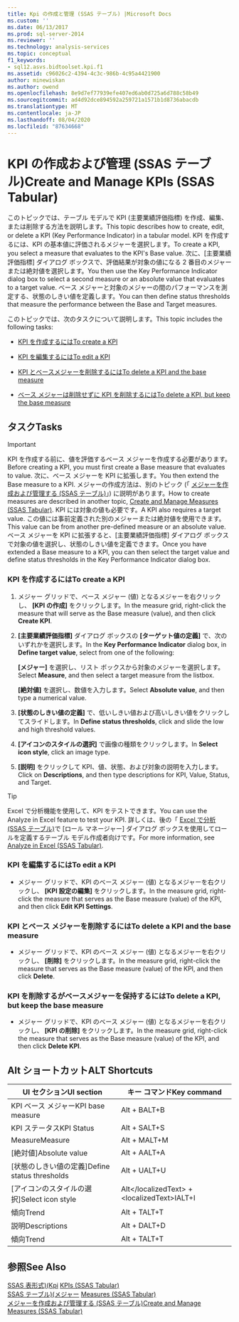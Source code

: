 ```yaml
---
title: Kpi の作成と管理 (SSAS テーブル) |Microsoft Docs
ms.custom: ''
ms.date: 06/13/2017
ms.prod: sql-server-2014
ms.reviewer: ''
ms.technology: analysis-services
ms.topic: conceptual
f1_keywords:
- sql12.asvs.bidtoolset.kpi.f1
ms.assetid: c96026c2-4394-4c3c-986b-4c95a4421900
author: minewiskan
ms.author: owend
ms.openlocfilehash: 8e9d7ef77939efe407ed6ab0d725a6d788c58b49
ms.sourcegitcommit: ad4d92dce894592a259721a1571b1d8736abacdb
ms.translationtype: MT
ms.contentlocale: ja-JP
ms.lasthandoff: 08/04/2020
ms.locfileid: "87634668"
---
```

# <a name="create-and-manage-kpis-ssas-tabular"></a><span data-ttu-id="89ac9-102">KPI の作成および管理 (SSAS テーブル)</span><span class="sxs-lookup"><span data-stu-id="89ac9-102">Create and Manage KPIs (SSAS Tabular)</span></span>
  <span data-ttu-id="89ac9-103">このトピックでは、テーブル モデルで KPI (主要業績評価指標) を作成、編集、または削除する方法を説明します。</span><span class="sxs-lookup"><span data-stu-id="89ac9-103">This topic describes how to create, edit, or delete a KPI (Key Performance Indicator) in a tabular model.</span></span> <span data-ttu-id="89ac9-104">KPI を作成するには、KPI の基本値に評価されるメジャーを選択します。</span><span class="sxs-lookup"><span data-stu-id="89ac9-104">To create a KPI, you select a measure that evaluates to the KPI's Base value.</span></span> <span data-ttu-id="89ac9-105">次に、[主要業績評価指標] ダイアログ ボックスで、評価結果が対象の値になる 2 番目のメジャーまたは絶対値を選択します。</span><span class="sxs-lookup"><span data-stu-id="89ac9-105">You then use the Key Performance Indicator dialog box to select a second measure or an absolute value that evaluates to a target value.</span></span> <span data-ttu-id="89ac9-106">ベース メジャーと対象のメジャーの間のパフォーマンスを測定する、状態のしきい値を定義します。</span><span class="sxs-lookup"><span data-stu-id="89ac9-106">You can then define status thresholds that measure the performance between the Base and Target measures.</span></span>  
  
 <span data-ttu-id="89ac9-107">このトピックでは、次のタスクについて説明します。</span><span class="sxs-lookup"><span data-stu-id="89ac9-107">This topic includes the following tasks:</span></span>  
  
-   [<span data-ttu-id="89ac9-108">KPI を作成するには</span><span class="sxs-lookup"><span data-stu-id="89ac9-108">To create a KPI</span></span>](#bkmk_create_KPI)  
  
-   [<span data-ttu-id="89ac9-109">KPI を編集するには</span><span class="sxs-lookup"><span data-stu-id="89ac9-109">To edit a KPI</span></span>](#bkmk_edit_KPI)  
  
-   [<span data-ttu-id="89ac9-110">KPI とベースメジャーを削除するには</span><span class="sxs-lookup"><span data-stu-id="89ac9-110">To delete a KPI and the base measure</span></span>](#bkmk_delete)  
  
-   [<span data-ttu-id="89ac9-111">ベース メジャーは削除せずに KPI を削除するには</span><span class="sxs-lookup"><span data-stu-id="89ac9-111">To delete a KPI, but keep the base measure</span></span>](#bkmk_delete_KPI)  
  
## <a name="tasks"></a><span data-ttu-id="89ac9-112">タスク</span><span class="sxs-lookup"><span data-stu-id="89ac9-112">Tasks</span></span>  
  
> [!IMPORTANT]  
>  <span data-ttu-id="89ac9-113">KPI を作成する前に、値を評価するベース メジャーを作成する必要があります。</span><span class="sxs-lookup"><span data-stu-id="89ac9-113">Before creating a KPI, you must first create a Base measure that evaluates to value.</span></span> <span data-ttu-id="89ac9-114">次に、ベース メジャーを KPI に拡張します。</span><span class="sxs-lookup"><span data-stu-id="89ac9-114">You then extend the Base measure to a KPI.</span></span> <span data-ttu-id="89ac9-115">メジャーの作成方法は、別のトピック (「 [メジャーを作成および管理する &#40;SSAS テーブル&#41;](measures-ssas-tabular.md)」) に説明があります。</span><span class="sxs-lookup"><span data-stu-id="89ac9-115">How to create measures are described in another topic, [Create and Manage Measures &#40;SSAS Tabular&#41;](measures-ssas-tabular.md).</span></span> <span data-ttu-id="89ac9-116">KPI には対象の値も必要です。</span><span class="sxs-lookup"><span data-stu-id="89ac9-116">A KPI also requires a target value.</span></span> <span data-ttu-id="89ac9-117">この値には事前定義された別のメジャーまたは絶対値を使用できます。</span><span class="sxs-lookup"><span data-stu-id="89ac9-117">This value can be from another pre-defined measure or an absolute value.</span></span> <span data-ttu-id="89ac9-118">ベース メジャーを KPI に拡張すると、[主要業績評価指標] ダイアログ ボックスで対象の値を選択し、状態のしきい値を定義できます。</span><span class="sxs-lookup"><span data-stu-id="89ac9-118">Once you have extended a Base measure to a KPI, you can then select the target value and define status thresholds in the Key Performance Indicator dialog box.</span></span>  
  
###  <a name="to-create-a-kpi"></a><a name="bkmk_create_KPI"></a> <span data-ttu-id="89ac9-119">KPI を作成するには</span><span class="sxs-lookup"><span data-stu-id="89ac9-119">To create a KPI</span></span>  
  
1.  <span data-ttu-id="89ac9-120">メジャー グリッドで、ベース メジャー (値) となるメジャーを右クリックし、 **[KPI の作成]** をクリックします。</span><span class="sxs-lookup"><span data-stu-id="89ac9-120">In the measure grid, right-click the measure that will serve as the Base measure (value), and then click **Create KPI**.</span></span>  
  
2.  <span data-ttu-id="89ac9-121">**[主要業績評価指標]** ダイアログ ボックスの **[ターゲット値の定義]** で、次のいずれかを選択します。</span><span class="sxs-lookup"><span data-stu-id="89ac9-121">In the **Key Performance Indicator** dialog box, in **Define target value**, select from one of the following:</span></span>  
  
     <span data-ttu-id="89ac9-122">**[メジャー]** を選択し、リスト ボックスから対象のメジャーを選択します。</span><span class="sxs-lookup"><span data-stu-id="89ac9-122">Select **Measure**, and then select a target measure from the listbox.</span></span>  
  
     <span data-ttu-id="89ac9-123">**[絶対値]** を選択し、数値を入力します。</span><span class="sxs-lookup"><span data-stu-id="89ac9-123">Select **Absolute value**, and then type a numerical value.</span></span>  
  
3.  <span data-ttu-id="89ac9-124">**[状態のしきい値の定義]** で、低いしきい値および高いしきい値をクリックしてスライドします。</span><span class="sxs-lookup"><span data-stu-id="89ac9-124">In **Define status thresholds**, click and slide the low and high threshold values.</span></span>  
  
4.  <span data-ttu-id="89ac9-125">**[アイコンのスタイルの選択]** で画像の種類をクリックします。</span><span class="sxs-lookup"><span data-stu-id="89ac9-125">In **Select icon style**, click an image type.</span></span>  
  
5.  <span data-ttu-id="89ac9-126">**[説明]** をクリックして KPI、値、状態、および対象の説明を入力します。</span><span class="sxs-lookup"><span data-stu-id="89ac9-126">Click on **Descriptions**, and then type descriptions for KPI, Value, Status, and Target.</span></span>  
  
> [!TIP]  
>  <span data-ttu-id="89ac9-127">Excel で分析機能を使用して、KPI をテストできます。</span><span class="sxs-lookup"><span data-stu-id="89ac9-127">You can use the Analyze in Excel feature to test your KPI.</span></span> <span data-ttu-id="89ac9-128">詳しくは、後の「 [Excel で分析 &#40;SSAS テーブル&#41;](analyze-in-excel-ssas-tabular.md)で [ロール マネージャー] ダイアログ ボックスを使用してロールを定義するテーブル モデル作成者向けです。</span><span class="sxs-lookup"><span data-stu-id="89ac9-128">For more information, see [Analyze in Excel &#40;SSAS Tabular&#41;](analyze-in-excel-ssas-tabular.md).</span></span>  
  
###  <a name="to-edit-a-kpi"></a><a name="bkmk_edit_KPI"></a> <span data-ttu-id="89ac9-129">KPI を編集するには</span><span class="sxs-lookup"><span data-stu-id="89ac9-129">To edit a KPI</span></span>  
  
-   <span data-ttu-id="89ac9-130">メジャー グリッドで、KPI のベース メジャー (値) となるメジャーを右クリックし、 **[KPI 設定の編集]** をクリックします。</span><span class="sxs-lookup"><span data-stu-id="89ac9-130">In the measure grid, right-click the measure that serves as the Base measure (value) of the KPI, and then click **Edit KPI Settings**.</span></span>  
  
###  <a name="to-delete-a-kpi-and-the-base-measure"></a><a name="bkmk_delete"></a> <span data-ttu-id="89ac9-131">KPI とベース メジャーを削除するには</span><span class="sxs-lookup"><span data-stu-id="89ac9-131">To delete a KPI and the base measure</span></span>  
  
-   <span data-ttu-id="89ac9-132">メジャー グリッドで、KPI のベース メジャー (値) となるメジャーを右クリックし、 **[削除]** をクリックします。</span><span class="sxs-lookup"><span data-stu-id="89ac9-132">In the measure grid, right-click the measure that serves as the Base measure (value) of the KPI, and then click **Delete**.</span></span>  
  
###  <a name="to-delete-a-kpi-but-keep-the-base-measure"></a><a name="bkmk_delete_KPI"></a><span data-ttu-id="89ac9-133">KPI を削除するがベースメジャーを保持するには</span><span class="sxs-lookup"><span data-stu-id="89ac9-133">To delete a KPI, but keep the base measure</span></span>  
  
-   <span data-ttu-id="89ac9-134">メジャー グリッドで、KPI のベース メジャー (値) となるメジャーを右クリックし、 **[KPI の削除]** をクリックします。</span><span class="sxs-lookup"><span data-stu-id="89ac9-134">In the measure grid, right-click the measure that serves as the Base measure (value) of the KPI, and then click **Delete KPI**.</span></span>  
  
## <a name="alt-shortcuts"></a><span data-ttu-id="89ac9-135">Alt ショートカット</span><span class="sxs-lookup"><span data-stu-id="89ac9-135">ALT Shortcuts</span></span>  
  
|<span data-ttu-id="89ac9-136">UI セクション</span><span class="sxs-lookup"><span data-stu-id="89ac9-136">UI section</span></span>|<span data-ttu-id="89ac9-137">キー コマンド</span><span class="sxs-lookup"><span data-stu-id="89ac9-137">Key command</span></span>|  
|----------------|-----------------|  
|<span data-ttu-id="89ac9-138">KPI ベース メジャー</span><span class="sxs-lookup"><span data-stu-id="89ac9-138">KPI base measure</span></span>|<span data-ttu-id="89ac9-139">Alt + B</span><span class="sxs-lookup"><span data-stu-id="89ac9-139">ALT+B</span></span>|  
|<span data-ttu-id="89ac9-140">KPI ステータス</span><span class="sxs-lookup"><span data-stu-id="89ac9-140">KPI Status</span></span>|<span data-ttu-id="89ac9-141">Alt + S</span><span class="sxs-lookup"><span data-stu-id="89ac9-141">ALT+S</span></span>|  
|<span data-ttu-id="89ac9-142">Measure</span><span class="sxs-lookup"><span data-stu-id="89ac9-142">Measure</span></span>|<span data-ttu-id="89ac9-143">Alt + M</span><span class="sxs-lookup"><span data-stu-id="89ac9-143">ALT+M</span></span>|  
|<span data-ttu-id="89ac9-144">[絶対値]</span><span class="sxs-lookup"><span data-stu-id="89ac9-144">Absolute value</span></span>|<span data-ttu-id="89ac9-145">Alt + A</span><span class="sxs-lookup"><span data-stu-id="89ac9-145">ALT+A</span></span>|  
|<span data-ttu-id="89ac9-146">[状態のしきい値の定義]</span><span class="sxs-lookup"><span data-stu-id="89ac9-146">Define status thresholds</span></span>|<span data-ttu-id="89ac9-147">Alt + U</span><span class="sxs-lookup"><span data-stu-id="89ac9-147">ALT+U</span></span>|  
|<span data-ttu-id="89ac9-148">[アイコンのスタイルの選択]</span><span class="sxs-lookup"><span data-stu-id="89ac9-148">Select icon style</span></span>|<span data-ttu-id="89ac9-149">Alt&lt;/localizedText&gt; + &lt;localizedText&gt;I</span><span class="sxs-lookup"><span data-stu-id="89ac9-149">ALT+I</span></span>|  
|<span data-ttu-id="89ac9-150">傾向</span><span class="sxs-lookup"><span data-stu-id="89ac9-150">Trend</span></span>|<span data-ttu-id="89ac9-151">Alt + T</span><span class="sxs-lookup"><span data-stu-id="89ac9-151">ALT+T</span></span>|  
|<span data-ttu-id="89ac9-152">説明</span><span class="sxs-lookup"><span data-stu-id="89ac9-152">Descriptions</span></span>|<span data-ttu-id="89ac9-153">Alt + D</span><span class="sxs-lookup"><span data-stu-id="89ac9-153">ALT+D</span></span>|  
|<span data-ttu-id="89ac9-154">傾向</span><span class="sxs-lookup"><span data-stu-id="89ac9-154">Trend</span></span>|<span data-ttu-id="89ac9-155">Alt + T</span><span class="sxs-lookup"><span data-stu-id="89ac9-155">ALT+T</span></span>|  
  
## <a name="see-also"></a><span data-ttu-id="89ac9-156">参照</span><span class="sxs-lookup"><span data-stu-id="89ac9-156">See Also</span></span>  
 <span data-ttu-id="89ac9-157">[SSAS 表形式&#41;&#40;Kpi](kpis-ssas-tabular.md) </span><span class="sxs-lookup"><span data-stu-id="89ac9-157">[KPIs &#40;SSAS Tabular&#41;](kpis-ssas-tabular.md) </span></span>  
 <span data-ttu-id="89ac9-158">[SSAS テーブル&#41;&#40;メジャー](measures-ssas-tabular.md) </span><span class="sxs-lookup"><span data-stu-id="89ac9-158">[Measures &#40;SSAS Tabular&#41;](measures-ssas-tabular.md) </span></span>  
 [<span data-ttu-id="89ac9-159">メジャーを作成および管理する &#40;SSAS テーブル&#41;</span><span class="sxs-lookup"><span data-stu-id="89ac9-159">Create and Manage Measures &#40;SSAS Tabular&#41;</span></span>](create-and-manage-measures-ssas-tabular.md)  
  
  
